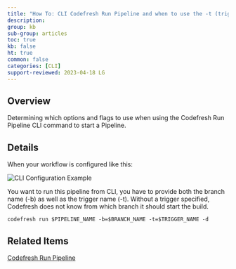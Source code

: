 ```yaml
---
title: "How To: CLI Codefresh Run Pipeline and when to use the -t (trigger) option"
description: 
group: kb
sub-group: articles
toc: true
kb: false
ht: true
common: false
categories: [CLI]
support-reviewed: 2023-04-18 LG
---
```



## Overview

Determining which options and flags to use when using the Codefresh Run Pipeline CLI command to start a Pipeline.

## Details

When your workflow is configured like this:

![CLI Configuration Example]({{site.baseurl}}/images/troubleshooting/cli-codefresh-run-when-to-use-t_image-01.png)

You want to run this pipeline from CLI, you have to provide both the branch name (-b) as well as the trigger name (-t). Without a trigger specified, Codefresh does not know from which branch it should start the build.

`codefresh run $PIPELINE_NAME -b=$BRANCH_NAME -t=$TRIGGER_NAME -d`

## Related Items

[Codefresh Run Pipeline](https://codefresh-io.github.io/cli/pipelines/run-pipeline/)

